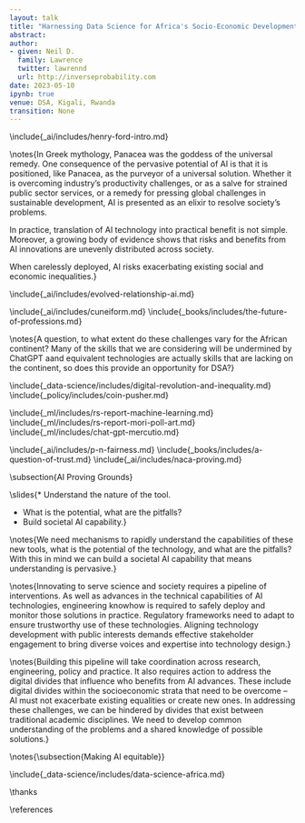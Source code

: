 ```yaml
---
layout: talk
title: "Harnessing Data Science for Africa's Socio-Economic Development"
abstract: 
author:
- given: Neil D.
  family: Lawrence
  twitter: lawrennd
  url: http://inverseprobability.com
date: 2023-05-10
ipynb: true
venue: DSA, Kigali, Rwanda
transition: None
---
```


\include{_ai/includes/henry-ford-intro.md}

\notes{In Greek mythology, Panacea was the goddess of the universal remedy. One consequence of the pervasive potential of AI is that it is positioned, like Panacea, as the purveyor of a universal solution. Whether it is overcoming industry’s productivity challenges, or as a salve for strained public sector services, or a remedy for pressing global challenges in sustainable development, AI is presented as an elixir to resolve society’s problems.

In practice, translation of AI technology into practical benefit is not simple. Moreover, a growing body of evidence shows that risks and benefits from AI innovations are unevenly distributed across society.

When carelessly deployed, AI risks exacerbating existing social and economic inequalities.}

\include{_ai/includes/evolved-relationship-ai.md}

\include{_ai/includes/cuneiform.md}
\include{_books/includes/the-future-of-professions.md}

\notes{A question, to what extent do these challenges vary for the African continent? Many of the skills that we are considering will be undermined by ChatGPT aand equivalent technologies are actually skills that are lacking on the continent, so does this provide an opportunity for DSA?}

\include{_data-science/includes/digital-revolution-and-inequality.md}
\include{_policy/includes/coin-pusher.md}

\include{_ml/includes/rs-report-machine-learning.md}
\include{_ml/includes/rs-report-mori-poll-art.md}
\include{_ml/includes/chat-gpt-mercutio.md}

\include{_ai/includes/p-n-fairness.md}
\include{_books/includes/a-question-of-trust.md}
\include{_ai/includes/naca-proving.md}

\subsection{AI Proving Grounds}

\slides{* Understand the nature of the tool.
* What is the potential, what are the pitfalls?
* Build societal AI capability.}

\notes{We need mechanisms to rapidly understand the capabilities of these new tools, what is the potential of the technology, and what are the pitfalls? With this in mind we can build a societal AI capability that means understanding is pervasive.}

\notes{Innovating to serve science and society requires a pipeline of interventions. As well as advances in the technical capabilities of AI technologies, engineering knowhow is required to safely deploy and monitor those solutions in practice. Regulatory frameworks need to adapt to ensure trustworthy use of these technologies. Aligning technology development with public interests demands effective stakeholder engagement to bring diverse voices and expertise into technology design.}

\notes{Building this pipeline will take coordination across research, engineering, policy and practice. It also requires action to address the digital divides that influence who benefits from AI advances. These include digital divides within the socioeconomic strata that need to be overcome – AI must not exacerbate existing equalities or create new ones. In addressing these challenges, we can be hindered by divides that exist between traditional academic disciplines. We need to develop common understanding of the problems and a shared knowledge of possible solutions.}

\notes{\subsection{Making AI equitable}}

\include{_data-science/includes/data-science-africa.md}

\thanks

\references
